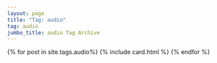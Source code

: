 ```yaml
---
layout: page
title: "Tag: audio"
tag: audio
jumbo_title: audio Tag Archive
---
```


{% for post in site.tags.audio%}
{% include card.html %}
{% endfor %}
